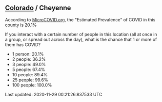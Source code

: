 
## [Colorado](/united-states/colorado) / Cheyenne

According to [MicroCOVID.org](http://microcovid.org),
the "Estimated Prevalence" of COVID in this county is 20.1%

If you interact with a certain number of people in this location
(all at once in a group, or spread out across the day), what is the chance that
1 or more of them has COVID?

- 1 person: 20.1%
- 2 people: 36.2%
- 3 people: 49.0%
- 5 people: 67.4%
- 10 people: 89.4%
- 25 people: 99.6%
- 100 people: 100.0%

Last updated: 2020-11-29 00:21:26.837533 UTC
